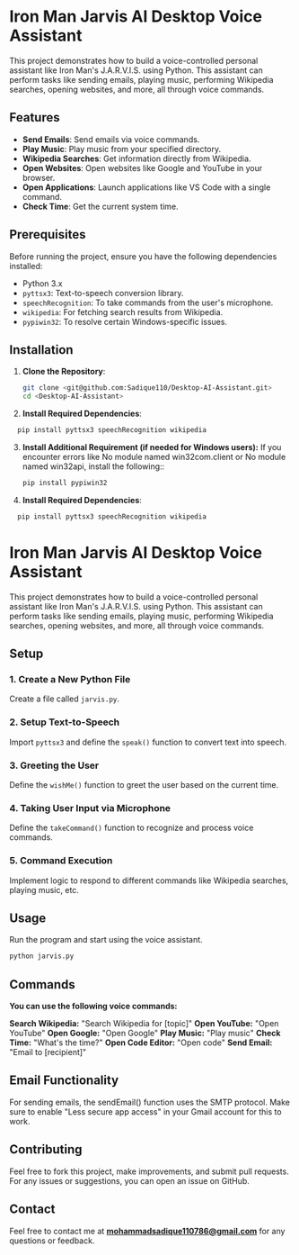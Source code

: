 # Iron Man Jarvis AI Desktop Voice Assistant

This project demonstrates how to build a voice-controlled personal assistant like Iron Man's J.A.R.V.I.S. using Python. This assistant can perform tasks like sending emails, playing music, performing Wikipedia searches, opening websites, and more, all through voice commands.

## Features

- **Send Emails**: Send emails via voice commands.
- **Play Music**: Play music from your specified directory.
- **Wikipedia Searches**: Get information directly from Wikipedia.
- **Open Websites**: Open websites like Google and YouTube in your browser.
- **Open Applications**: Launch applications like VS Code with a single command.
- **Check Time**: Get the current system time.

## Prerequisites

Before running the project, ensure you have the following dependencies installed:

- Python 3.x
- `pyttsx3`: Text-to-speech conversion library.
- `speechRecognition`: To take commands from the user's microphone.
- `wikipedia`: For fetching search results from Wikipedia.
- `pypiwin32`: To resolve certain Windows-specific issues.

## Installation

1. **Clone the Repository**:
   ```bash
   git clone <git@github.com:Sadique110/Desktop-AI-Assistant.git>
   cd <Desktop-AI-Assistant>
   
2. **Install Required Dependencies**:
 ```bash
   pip install pyttsx3 speechRecognition wikipedia
```
3. **Install Additional Requirement (if needed for Windows users):** If you encounter errors like No module named win32com.client or No module named win32api, install the following::
   ```bash
   pip install pypiwin32

2. **Install Required Dependencies**:
 ```bash
   pip install pyttsx3 speechRecognition wikipedia
```

# Iron Man Jarvis AI Desktop Voice Assistant

This project demonstrates how to build a voice-controlled personal assistant like Iron Man's J.A.R.V.I.S. using Python. This assistant can perform tasks like sending emails, playing music, performing Wikipedia searches, opening websites, and more, all through voice commands.

## Setup

### 1. Create a New Python File

Create a file called `jarvis.py`.

### 2. Setup Text-to-Speech

Import `pyttsx3` and define the `speak()` function to convert text into speech.

### 3. Greeting the User

Define the `wishMe()` function to greet the user based on the current time.

### 4. Taking User Input via Microphone

Define the `takeCommand()` function to recognize and process voice commands.

### 5. Command Execution

Implement logic to respond to different commands like Wikipedia searches, playing music, etc.

## Usage

Run the program and start using the voice assistant.

```bash
python jarvis.py
```

## Commands
**You can use the following voice commands:**

**Search Wikipedia:** "Search Wikipedia for [topic]"
**Open YouTube:** "Open YouTube"
**Open Google:** "Open Google"
**Play Music:** "Play music"
**Check Time:** "What's the time?"
**Open Code Editor:** "Open code"
**Send Email:** "Email to [recipient]"
## Email Functionality
For sending emails, the sendEmail() function uses the SMTP protocol. Make sure to enable "Less secure app access" in your Gmail account for this to work.

## Contributing
Feel free to fork this project, make improvements, and submit pull requests. For any issues or suggestions, you can open an issue on GitHub.

## Contact
Feel free to contact me at **mohammadsadique110786@gmail.com** for any questions or feedback.
